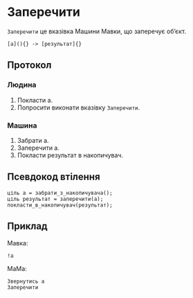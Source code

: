 # Заперечити

`Заперечити` <keyword>це</keyword> вказівка <subject>Машини Мавки</subject>, що заперечує обʼєкт.

```
[а](){} -> [результат]{}
```

## Протокол

### Людина

1. Покласти а.
2. Попросити виконати вказівку `Заперечити`.

### Машина

1. Забрати а.
2. Заперечити а.
3. Покласти результат в накопичувач.

## Псевдокод втілення

```ціль
ціль а = забрати_з_накопичувача();
ціль результат = заперечити(а);
покласти_в_накопичувач(результат);
```

## Приклад

<subject>Мавка</subject>:

```мавка
!а
```

<subject>МаМа</subject>:

```мама
Звернутись а
Заперечити
```
